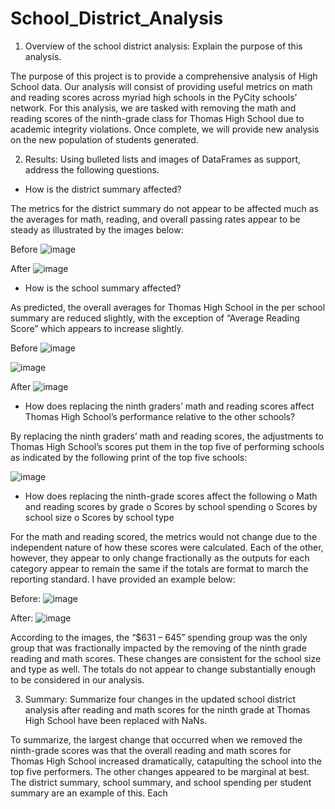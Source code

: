# School_District_Analysis

1.	Overview of the school district analysis: Explain the purpose of this analysis.

The purpose of this project is to provide a comprehensive analysis of High School data. Our analysis will consist of providing useful metrics on math and reading scores across myriad high schools in the PyCity schools’ network. For this analysis, we are tasked with removing the math and reading scores of the ninth-grade class for Thomas High School due to academic integrity violations. Once complete, we will provide new analysis on the new population of students generated.

2.	Results: Using bulleted lists and images of DataFrames as support, address the following questions.

-	How is the district summary affected?

The metrics for the district summary do not appear to be affected much as the averages for math, reading, and overall passing rates appear to be steady as illustrated by the images below:

Before
![image](https://user-images.githubusercontent.com/107585908/178472013-15f488c0-4fb8-4cc0-ba07-a5597aa46850.png)
 

After
![image](https://user-images.githubusercontent.com/107585908/178472034-f661cafa-c503-43e3-ada3-429de920e22b.png)
 

-	How is the school summary affected?

As predicted, the overall averages for Thomas High School in the per school summary are reduced slightly, with the exception of “Average Reading Score” which appears to increase slightly.

Before
![image](https://user-images.githubusercontent.com/107585908/178472054-cc3a69a4-6b32-4b86-b4dd-fb6e4246709a.png)
 
![image](https://user-images.githubusercontent.com/107585908/178472071-78af94b7-4bbd-4a36-8f14-6f0842904f5c.png)


After
![image](https://user-images.githubusercontent.com/107585908/178472116-6816be31-53f9-4d3d-8460-25f7dfb14bd6.png)

-	How does replacing the ninth graders’ math and reading scores affect Thomas High School’s performance relative to the other schools?

By replacing the ninth graders’ math and reading scores, the adjustments to Thomas High School’s scores put them in the top five of performing schools as indicated by the following print of the top five schools:

![image](https://user-images.githubusercontent.com/107585908/178472215-b9f455b8-4ad6-428c-a365-a8499d63e0d0.png)

-	How does replacing the ninth-grade scores affect the following
o	Math and reading scores by grade
o	Scores by school spending
o	Scores by school size
o	Scores by school type

For the math and reading scored, the metrics would not change due to the independent nature of how these scores were calculated. Each of the other, however, they appear to only change fractionally as the outputs for each category appear to remain the same if the totals are format to march the reporting standard. I have provided an example below:

Before:
![image](https://user-images.githubusercontent.com/107585908/178472246-117f8612-68a8-48ff-83f6-ff6d5289daaa.png)
 
After:
![image](https://user-images.githubusercontent.com/107585908/178472264-ea2f1696-5374-4140-b2f6-580bd1fc4555.png)
 
According to the images, the “$631 – 645” spending group was the only group that was fractionally impacted by the removing of the ninth grade reading and math scores. These changes are consistent for the school size and type as well. The totals do not appear to change substantially enough to be considered in our analysis.

3.	Summary: Summarize four changes in the updated school district analysis after reading and math scores for the ninth grade at Thomas High School have been replaced with NaNs.

To summarize, the largest change that occurred when we removed the ninth-grade scores was that the overall reading and math scores for Thomas High School increased dramatically, catapulting the school into the top five performers. The other changes appeared to be marginal at best. The district summary, school summary, and school spending per student summary are an example of this. Each  


